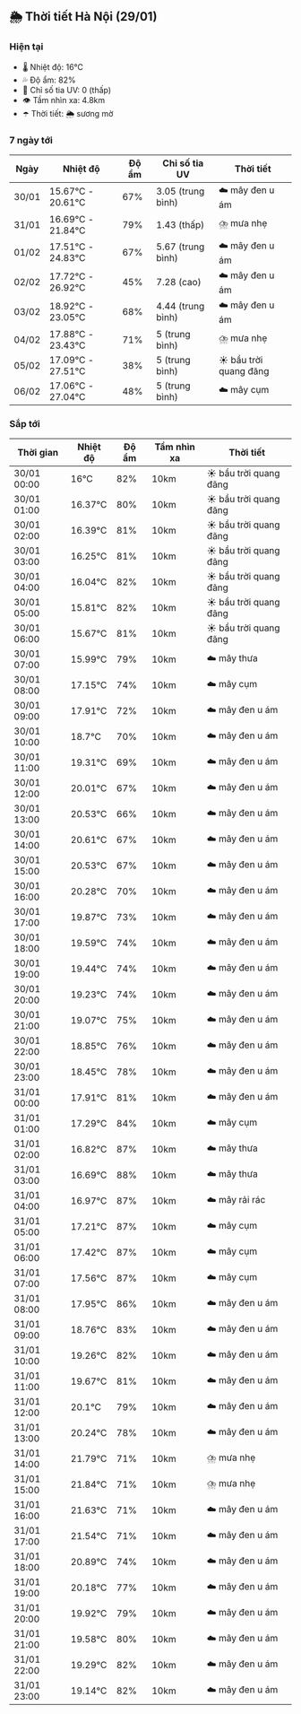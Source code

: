 ## 🌦️ Thời tiết Hà Nội (29/01)

### Hiện tại

- 🌡️ Nhiệt độ: 16℃
- 💦 Độ ẩm: 82%
- 🌟 Chỉ số tia UV: 0 (thấp)
- 👁️ Tầm nhìn xa: 4.8km
- ☂️ Thời tiết: 🌦️ sương mờ

### 7 ngày tới

| Ngày | Nhiệt độ | Độ ẩm | Chỉ số tia UV | Thời tiết |
| --- | --- | --- | --- | --- |
| 30/01 | 15.67℃ - 20.61℃ | 67% | 3.05 (trung bình) | ☁️ mây đen u ám |
| 31/01 | 16.69℃ - 21.84℃ | 79% | 1.43 (thấp) | ⛈️ mưa nhẹ |
| 01/02 | 17.51℃ - 24.83℃ | 67% | 5.67 (trung bình) | ☁️ mây đen u ám |
| 02/02 | 17.72℃ - 26.92℃ | 45% | 7.28 (cao) | ☁️ mây đen u ám |
| 03/02 | 18.92℃ - 23.05℃ | 68% | 4.44 (trung bình) | ☁️ mây đen u ám |
| 04/02 | 17.88℃ - 23.43℃ | 71% | 5 (trung bình) | ⛈️ mưa nhẹ |
| 05/02 | 17.09℃ - 27.51℃ | 38% | 5 (trung bình) | ☀️ bầu trời quang đãng |
| 06/02 | 17.06℃ - 27.04℃ | 48% | 5 (trung bình) | ☁️ mây cụm |

### Sắp tới

| Thời gian | Nhiệt độ | Độ ẩm | Tầm nhìn xa | Thời tiết |
| --- | --- | --- | --- | --- |
| 30/01 00:00 | 16℃ | 82% | 10km | ☀️ bầu trời quang đãng |
| 30/01 01:00 | 16.37℃ | 80% | 10km | ☀️ bầu trời quang đãng |
| 30/01 02:00 | 16.39℃ | 81% | 10km | ☀️ bầu trời quang đãng |
| 30/01 03:00 | 16.25℃ | 81% | 10km | ☀️ bầu trời quang đãng |
| 30/01 04:00 | 16.04℃ | 82% | 10km | ☀️ bầu trời quang đãng |
| 30/01 05:00 | 15.81℃ | 82% | 10km | ☀️ bầu trời quang đãng |
| 30/01 06:00 | 15.67℃ | 81% | 10km | ☀️ bầu trời quang đãng |
| 30/01 07:00 | 15.99℃ | 79% | 10km | ☁️ mây thưa |
| 30/01 08:00 | 17.15℃ | 74% | 10km | ☁️ mây cụm |
| 30/01 09:00 | 17.91℃ | 72% | 10km | ☁️ mây đen u ám |
| 30/01 10:00 | 18.7℃ | 70% | 10km | ☁️ mây đen u ám |
| 30/01 11:00 | 19.31℃ | 69% | 10km | ☁️ mây đen u ám |
| 30/01 12:00 | 20.01℃ | 67% | 10km | ☁️ mây đen u ám |
| 30/01 13:00 | 20.53℃ | 66% | 10km | ☁️ mây đen u ám |
| 30/01 14:00 | 20.61℃ | 67% | 10km | ☁️ mây đen u ám |
| 30/01 15:00 | 20.53℃ | 67% | 10km | ☁️ mây đen u ám |
| 30/01 16:00 | 20.28℃ | 70% | 10km | ☁️ mây đen u ám |
| 30/01 17:00 | 19.87℃ | 73% | 10km | ☁️ mây đen u ám |
| 30/01 18:00 | 19.59℃ | 74% | 10km | ☁️ mây đen u ám |
| 30/01 19:00 | 19.44℃ | 74% | 10km | ☁️ mây đen u ám |
| 30/01 20:00 | 19.23℃ | 74% | 10km | ☁️ mây đen u ám |
| 30/01 21:00 | 19.07℃ | 75% | 10km | ☁️ mây đen u ám |
| 30/01 22:00 | 18.85℃ | 76% | 10km | ☁️ mây đen u ám |
| 30/01 23:00 | 18.45℃ | 78% | 10km | ☁️ mây đen u ám |
| 31/01 00:00 | 17.91℃ | 81% | 10km | ☁️ mây đen u ám |
| 31/01 01:00 | 17.29℃ | 84% | 10km | ☁️ mây cụm |
| 31/01 02:00 | 16.82℃ | 87% | 10km | ☁️ mây thưa |
| 31/01 03:00 | 16.69℃ | 88% | 10km | ☁️ mây thưa |
| 31/01 04:00 | 16.97℃ | 87% | 10km | ☁️ mây rải rác |
| 31/01 05:00 | 17.21℃ | 87% | 10km | ☁️ mây cụm |
| 31/01 06:00 | 17.42℃ | 87% | 10km | ☁️ mây cụm |
| 31/01 07:00 | 17.56℃ | 87% | 10km | ☁️ mây cụm |
| 31/01 08:00 | 17.95℃ | 86% | 10km | ☁️ mây đen u ám |
| 31/01 09:00 | 18.76℃ | 83% | 10km | ☁️ mây đen u ám |
| 31/01 10:00 | 19.26℃ | 82% | 10km | ☁️ mây đen u ám |
| 31/01 11:00 | 19.67℃ | 81% | 10km | ☁️ mây đen u ám |
| 31/01 12:00 | 20.1℃ | 79% | 10km | ☁️ mây đen u ám |
| 31/01 13:00 | 20.24℃ | 78% | 10km | ☁️ mây đen u ám |
| 31/01 14:00 | 21.79℃ | 71% | 10km | ⛈️ mưa nhẹ |
| 31/01 15:00 | 21.84℃ | 71% | 10km | ⛈️ mưa nhẹ |
| 31/01 16:00 | 21.63℃ | 71% | 10km | ☁️ mây đen u ám |
| 31/01 17:00 | 21.54℃ | 71% | 10km | ☁️ mây đen u ám |
| 31/01 18:00 | 20.89℃ | 74% | 10km | ☁️ mây đen u ám |
| 31/01 19:00 | 20.18℃ | 77% | 10km | ☁️ mây đen u ám |
| 31/01 20:00 | 19.92℃ | 79% | 10km | ☁️ mây đen u ám |
| 31/01 21:00 | 19.58℃ | 80% | 10km | ☁️ mây đen u ám |
| 31/01 22:00 | 19.29℃ | 82% | 10km | ☁️ mây đen u ám |
| 31/01 23:00 | 19.14℃ | 82% | 10km | ☁️ mây đen u ám |
